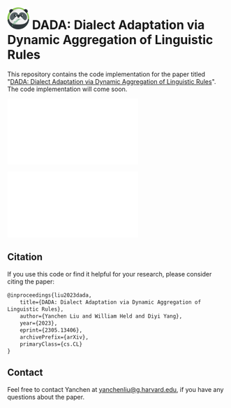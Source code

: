 # <img src="img/panda.png" alt="Panda" width="50" height="50"> DADA: Dialect Adaptation via Dynamic Aggregation of Linguistic Rules

This repository contains the code implementation for the paper titled "[DADA: Dialect Adaptation via Dynamic Aggregation of Linguistic Rules](https://arxiv.org/abs/2305.13406)". 
The code implementation will come soon.

![process](img/process.pdf)

![DADA](img/dada.pdf)
<!-- 
## Table of Contents

- [Abstract](#abstract)
- [Requirements](#requirements)
- [Installation](#installation)
- [Usage](#usage)
- [Results](#results)
- [License](#license)
- [Citation](#citation)

## Abstract

Provide a brief summary of the paper, highlighting the problem statement, methodology, and key findings. Mention the significance or contributions of the research.

## Requirements

List the software dependencies, libraries, and versions required to run the code. Include instructions for installing any specific tools or packages needed.

## Installation

Provide step-by-step instructions on how to set up the project and install any necessary dependencies. Include any additional configuration or setup required.

## Usage

Explain how to use the code and provide examples if applicable. Describe the different functionalities, options, or parameters available. Include any specific instructions or guidelines for running experiments or reproducing results.

## Results

Provide an overview of the results obtained from running the code. Include any figures, tables, or visualizations that showcase the findings. If the results are too extensive, consider providing a link to a separate document or a section in the paper where the results are discussed in detail.

## License

Specify the license under which the code is released. If applicable, mention any open-source licenses or restrictions.
 -->
## Citation

If you use this code or find it helpful for your research, please consider citing the paper:

```
@inproceedings{liu2023dada,
    title={DADA: Dialect Adaptation via Dynamic Aggregation of Linguistic Rules},
    author={Yanchen Liu and William Held and Diyi Yang},
    year={2023},
    eprint={2305.13406},
    archivePrefix={arXiv},
    primaryClass={cs.CL}
}
```

## Contact

Feel free to contact Yanchen at yanchenliu@g.harvard.edu, if you have any questions about the paper.


